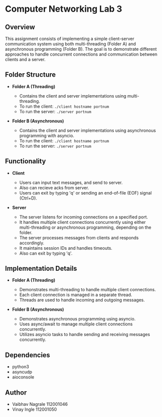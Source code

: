 # Computer Networking Lab 3

## Overview

This assignment consists of implementing a simple client-server communication system using both multi-threading (Folder A) and asynchronous programming (Folder B). The goal is to demonstrate different approaches to handle concurrent connections and communication between clients and a server.

## Folder Structure

- **Folder A (Threading)**
  - Contains the client and server implementations using multi-threading.
  - To run the client: `./client hostname portnum`
  - To run the server: `./server portnum`

- **Folder B (Asynchronous)**
  - Contains the client and server implementations using asynchronous programming with asyncio.
  - To run the client: `./client hostname portnum`
  - To run the server: `./server portnum`

## Functionality

- **Client**
  - Users can input text messages, and send to server.
  - Also can recieve acks from server.
  - Users can exit by typing 'q' or sending an end-of-file (EOF) signal (Ctrl+D).

- **Server**
  - The server listens for incoming connections on a specified port.
  - It handles multiple client connections concurrently using either multi-threading or asynchronous programming, depending on the folder.
  - The server processes messages from clients and responds accordingly.
  - It maintains session IDs and handles timeouts.
  - Also can exit by typing 'q'.

## Implementation Details

- **Folder A (Threading)**
  - Demonstrates multi-threading to handle multiple client connections.
  - Each client connection is managed in a separate thread.
  - Threads are used to handle incoming and outgoing messages.

- **Folder B (Asynchronous)**
  - Demonstrates asynchronous programming using asyncio.
  - Uses async/await to manage multiple client connections concurrently.
  - Utilizes asyncio tasks to handle sending and receiving messages concurrently.

## Dependencies

- python3
- asyncudp
- aioconsole

## Author

- Vaibhav Nagrale 112001046
- Vinay Ingle 112001050